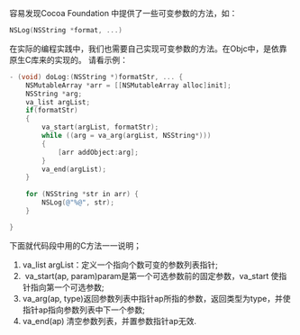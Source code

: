 容易发现Cocoa Foundation 中提供了一些可变参数的方法，如：
``` Objective-C
NSLog(NSString *format, ...)
```
在实际的编程实践中，我们也需要自己实现可变参数的方法。在Objc中，是依靠原生C库来的实现的。
请看示例：
``` Objective-C
- (void) doLog:(NSString *)formatStr, ... {
    NSMutableArray *arr = [[NSMutableArray alloc]init];
    NSString *arg;
    va_list argList;
    if(formatStr)
    {
        va_start(argList, formatStr);
        while ((arg = va_arg(argList, NSString*)))
        {
            [arr addObject:arg];
        }
        va_end(argList);
    }
    
    for (NSString *str in arr) {
        NSLog(@"%@", str);
    }

}
```

下面就代码段中用的C方法一一说明；

1. va_list argList：定义一个指向个数可变的参数列表指针;
1.  va_start(ap, param)param是第一个可选参数前的固定参数，va_start 使指针指向第一个可选参数;
1. va_arg(ap, type)返回参数列表中指针ap所指的参数，返回类型为type，并使指针ap指向参数列表中下一个参数;
1. va_end(ap) 清空参数列表，并置参数指针ap无效.